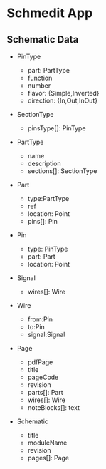 # Schmedit App

## Schematic Data

* PinType
  * part: PartType
  * function
  * number
  * flavor: {Simple,Inverted}
  * direction: {In,Out,InOut}

* SectionType
  * pinsType[]: PinType

* PartType
  * name
  * description
  * sections[]: SectionType
  
* Part
  * type:PartType
  * ref
  * location: Point
  * pins[]: Pin

* Pin
  * type: PinType
  * part: Part
  * location: Point

* Signal
  * wires[]: Wire

* Wire
  * from:Pin
  * to:Pin
  * signal:Signal

* Page
  * pdfPage
  * title
  * pageCode
  * revision
  * parts[]: Part
  * wires[]: Wire
  * noteBlocks[]: text

* Schematic
  * title
  * moduleName
  * revision
  * pages[]: Page
